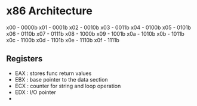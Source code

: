# x86 Architecture

x00 - 0000b
x01 - 0001b
x02 - 0010b
x03 - 0011b
x04 - 0100b
x05 - 0101b
x06 - 0110b
x07 - 0111b
x08 - 1000b
x09 - 1001b
x0a - 1010b
x0b - 1011b
x0c - 1100b
x0d - 1101b
x0e - 1110b
x0f - 1111b

## Registers
- EAX : stores func return values
- EBX : base pointer to the data section
- ECX : counter for string and loop operation
- EDX : I/O pointer 
- 